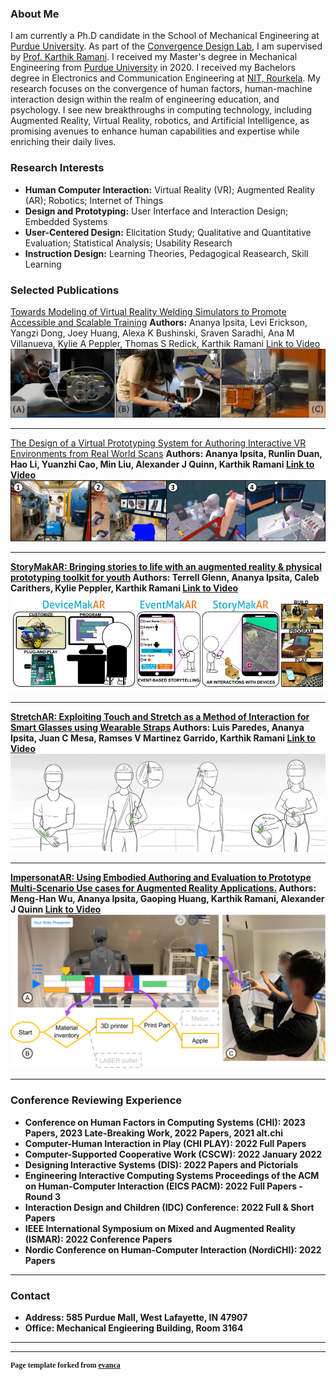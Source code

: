 ### About Me
I am currently a Ph.D candidate in the School of Mechanical Engineering at [Purdue University](https://purdue.edu/). As part of the [Convergence Design Lab](https://engineering.purdue.edu/cdesign/wp/), I am supervised by [Prof. Karthik Ramani](https://engineering.purdue.edu/~ramani/wordpress/featured-content/about/). I received my Master's degree in Mechanical Engineering from [Purdue University](https://purdue.edu/) in 2020. I received my Bachelors degree in Electronics and Communication Engineering at [NIT, Rourkela](https://www.nitrkl.ac.in/). My research focuses on the convergence of human factors, human-machine interaction design within the realm of engineering education, and psychology. I see new breakthroughs in computing technology, including Augmented Reality, Virtual Reality, robotics, and Artificial Intelligence, as promising avenues to enhance human capabilities and expertise while enriching their daily lives.

### Research Interests
- <strong>Human Computer Interaction:</strong> Virtual Reality (VR); Augmented Reality (AR); Robotics; Internet of Things
- <strong>Design and Prototyping:</strong> User Interface and Interaction Design; Embedded Systems
- <strong>User-Centered Design:</strong> Elicitation Study; Qualitative and Quantitative Evaluation; Statistical Analysis; Usability Research
- <strong>Instruction Design:</strong> Learning Theories, Pedagogical Reasearch, Skill Learning

### Selected Publications

[Towards Modeling of Virtual Reality Welding Simulators to Promote Accessible and Scalable Training](https://dl.acm.org/doi/abs/10.1145/3491102.3517696) 
<strong>Authors:</strong> Ananya Ipsita, Levi Erickson, Yangzi Dong, Joey Huang, Alexa K Bushinski, Sraven Saradhi, Ana M Villanueva, Kylie A Peppler, Thomas S Redick, Karthik Ramani 
[Link to Video](https://dl.acm.org/doi/abs/10.1145/3491102.3517696) 
<img src="images/VRWeldLearner.jpg?raw=true"/>

---
[The Design of a Virtual Prototyping System for Authoring Interactive VR Environments from Real World Scans](https://doi.org/10.1115/1.4062970) 
<strong>Authors:<strong> Ananya Ipsita, Runlin Duan, Hao Li, Yuanzhi Cao, Min Liu, Alexander J Quinn, Karthik Ramani 
[Link to Video](https://dl.acm.org/doi/abs/10.1145/3491102.3517696) 
<img src="images/VRFromX.jpg?raw=true"/>

---
[StoryMakAR: Bringing stories to life with an augmented reality & physical prototyping toolkit for youth](https://dl.acm.org/doi/abs/10.1145/3313831.3376790) 
<strong>Authors:<strong> Terrell Glenn, Ananya Ipsita, Caleb Carithers, Kylie Peppler, Karthik Ramani 
[Link to Video](https://dl.acm.org/doi/abs/10.1145/3491102.3517696) 
<img src="images/StoryMakAR.jpg?raw=true"/>

---
[StretchAR: Exploiting Touch and Stretch as a Method of Interaction for Smart Glasses using Wearable Straps](https://dl.acm.org/doi/abs/10.1145/3550305) 
<strong>Authors:<strong> Luis Paredes, Ananya Ipsita, Juan C Mesa, Ramses V Martinez Garrido, Karthik Ramani 
[Link to Video](https://dl.acm.org/doi/abs/10.1145/3491102.3517696) 
<img src="images/StretchAR.jpg?raw=true"/>

---
[ImpersonatAR: Using Embodied Authoring and Evaluation to Prototype Multi-Scenario Use cases for Augmented Reality Applications.](https://doi.org/10.1115/1.4063558) 
<strong>Authors:<strong> Meng-Han Wu, Ananya Ipsita, Gaoping Huang, Karthik Ramani, Alexander J Quinn 
[Link to Video](https://dl.acm.org/doi/abs/10.1145/3491102.3517696) 
<img src="images/ImpersonatAR.jpg?raw=true"/>

---

### Conference Reviewing Experience

- <strong>Conference on Human Factors in Computing Systems (CHI):</strong> 2023 Papers, 2023 Late-Breaking Work, 2022 Papers, 2021 alt.chi
- <strong>Computer-Human Interaction in Play (CHI PLAY):</strong> 2022 Full Papers
- <strong>Computer-Supported Cooperative Work (CSCW):</strong> 2022 January 2022
- <strong>Designing Interactive Systems (DIS):</strong> 2022 Papers and Pictorials
- <strong>Engineering Interactive Computing Systems Proceedings of the ACM on Human-Computer Interaction (EICS PACM):</strong> 2022 Full Papers - Round 3
- <strong>Interaction Design and Children (IDC) Conference:</strong> 2022 Full & Short Papers
- <strong>IEEE International Symposium on Mixed and Augmented Reality (ISMAR):</strong> 2022 Conference Papers
- <strong>Nordic Conference on Human-Computer Interaction (NordiCHI):</strong> 2022 Papers

---

### Contact

- Address: 585 Purdue Mall, West Lafayette, IN 47907
- Office: Mechanical Engieering Building, Room 3164

---




---
<p style="font-family: 'Crimson Pro', serif; font-size: 12px; text-align: justify">Page template forked from <a href="https://github.com/evanca/quick-portfolio">evanca</a></p>

<!-- Remove above link if you don't want to attibute -->
